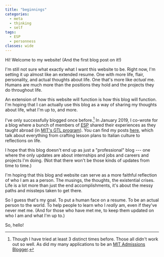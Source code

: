 ```yaml
---
title: "beginnings"
categories:
  - meta
  - thinking
  - self
tags:
  - ESP
  - personness
classes: wide
---
```


Hi! Welcome to my website! (And the first blog post on it!)

I'm still not sure what exactly what I want this website to be. Right now, I'm setting it up almost like an extended resume. One with more life, flair, personality, and actual thoughts about life. One that's more like *actual* me. Humans are much more than the positions they hold and the projects they do throughout life.

An extension of how this website will function is how this blog will function. I'm hoping that I can actually use this blog as a way of sharing my thoughts about life, what I'm up to, and more.

I've only successfully blogged once before.[^1] In January 2019, I co-wrote for a blog where a bunch of members of [ESP](https://esp.mit.edu/) shared their experiences as they taught abroad (in [MIT's GTL program](http://misti.mit.edu/global-teaching-labs)). You can find my posts [here](https://espgtl.home.blog/author/paoloadajar/), which talk about everything from crafting lesson plans to Italian culture to reflections on life.

I hope that this blog doesn't end up as just a "professional" blog --- one where the only updates are about internships and jobs and careers and projects I'm doing. (Not that there won't be those kinds of updates from time to time.)

I'm hoping that this blog and website can serve as a more faithful reflection of who I am as a person. The musings, the thoughts, the existential crises. Life is a lot more than just the end accomplishments, it's about the messy paths and missteps taken to get there.

So I guess that's my goal. To put a human face on a resume. To be an actual person to the world. To help people to learn who I *really* am, even if they've never met me. (And for those who have met me, to keep them updated on who I am and what I'm up to.)

So, hello!

[^1]: Though I have tried at least 3 distinct times before. Those all didn't work out so well. As did my many applications to be an [MIT Admissions Blogger](https://mitadmissions.org/blogs/).
